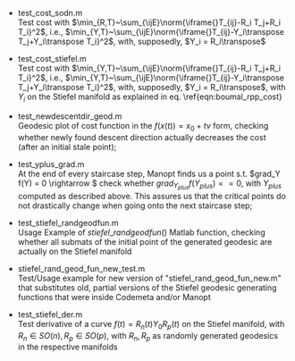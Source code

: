 - test\_cost\_sodn.m\
Test cost with $\min_{R,T}~\sum_{\ijE}\norm{\iframe{}T_{ij}-R_i T_j+R_i T_i}^2$, i.e., $\min_{Y,T}~\sum_{\ijE}\norm{\iframe{}T_{ij}-Y_i\transpose T_j+Y_i\transpose T_i}^2$, with, supposedly, $Y_i = R_i\transpose$

- test\_cost\_stiefel.m\
Test cost with $\min_{Y,T}~\sum_{\ijE}\norm{\iframe{}T_{ij}-R_i T_j+R_i T_i}^2$, i.e., $\min_{Y,T}~\sum_{\ijE}\norm{\iframe{}T_{ij}-Y_i\transpose T_j+Y_i\transpose T_i}^2$, with, supposedly, $Y_i = R_i\transpose$, with $Y_i$ on the Stiefel manifold as explained in eq. \ref{eqn:boumal_rpp_cost}

- test\_newdescentdir\_geod.m\
Geodesic plot of cost function in the $f(x(t)) = x_0 + tv$ form, checking whether newly found descent direction actually decreases the cost (after an initial stale point);

- test\_yplus\_grad.m\
At the end of every staircase step, Manopt finds us a point s.t. $grad_Y f(Y) = 0 \rightarrow $ check whether $grad_{Y_{plus}} f(Y_{plus}) == 0$, with $Y_{plus}$ computed as described above. This assures us that the critical points do not drastically change when going onto the next staircase step;

- test\_stiefel\_randgeodfun.m\
Usage Example of $stiefel\_randgeodfun()$ Matlab function, checking whether all submats of the initial point of the generated geodesic are actually on the Stiefel manifold

- stiefel\_rand\_geod\_fun\_new\_test.m\
Test/Usage example for new version of "stiefel\_rand\_geod\_fun\_new.m" that substitutes old, partial versions of the Stiefel geodesic generating functions that were inside Codemeta and/or Manopt

- test\_stiefel\_der.m\
Test derivative of a curve $f(t) = R_n(t) Y_0 R_p(t)$ on the Stiefel manifold, with $R_n \in SO(n), R_p \in SO(p)$, with $R_n, R_p$ as randomly generated geodesics in the respective manifolds